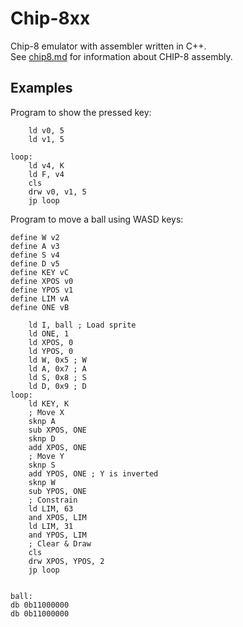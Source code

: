 Chip-8xx
========

Chip-8 emulator with assembler written in C++.  
See [chip8.md](/chip8.md) for information about CHIP-8 assembly.


Examples
--------

Program to show the pressed key:

```
	ld v0, 5
	ld v1, 5

loop:
	ld v4, K
	ld F, v4
	cls
	drw v0, v1, 5
	jp loop

```

Program to move a ball using WASD keys:

```
define W v2
define A v3
define S v4
define D v5
define KEY vC
define XPOS v0
define YPOS v1
define LIM vA
define ONE vB

	ld I, ball ; Load sprite
	ld ONE, 1
	ld XPOS, 0
	ld YPOS, 0
	ld W, 0x5 ; W
	ld A, 0x7 ; A
	ld S, 0x8 ; S
	ld D, 0x9 ; D
loop:
	ld KEY, K
	; Move X
	sknp A
	sub XPOS, ONE
	sknp D
	add XPOS, ONE
	; Move Y
	sknp S
	add YPOS, ONE ; Y is inverted
	sknp W
	sub YPOS, ONE
	; Constrain
	ld LIM, 63
	and XPOS, LIM
	ld LIM, 31
	and YPOS, LIM
	; Clear & Draw
	cls
	drw XPOS, YPOS, 2
	jp loop


ball:
db 0b11000000
db 0b11000000
```
